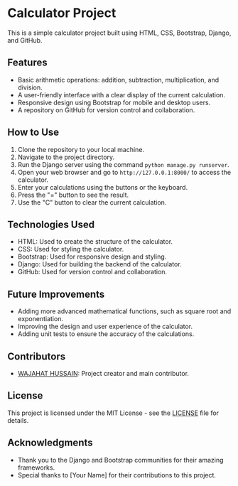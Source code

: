# Calculator Project

This is a simple calculator project built using HTML, CSS, Bootstrap, Django, and GitHub.

## Features

- Basic arithmetic operations: addition, subtraction, multiplication, and division.
- A user-friendly interface with a clear display of the current calculation.
- Responsive design using Bootstrap for mobile and desktop users.
- A repository on GitHub for version control and collaboration.

## How to Use

1. Clone the repository to your local machine.
2. Navigate to the project directory.
3. Run the Django server using the command `python manage.py runserver`.
4. Open your web browser and go to `http://127.0.0.1:8000/` to access the calculator.
5. Enter your calculations using the buttons or the keyboard.
6. Press the "=" button to see the result.
7. Use the "C" button to clear the current calculation.

## Technologies Used

- HTML: Used to create the structure of the calculator.
- CSS: Used for styling the calculator.
- Bootstrap: Used for responsive design and styling.
- Django: Used for building the backend of the calculator.
- GitHub: Used for version control and collaboration.

## Future Improvements

- Adding more advanced mathematical functions, such as square root and exponentiation.
- Improving the design and user experience of the calculator.
- Adding unit tests to ensure the accuracy of the calculations.

## Contributors

- [WAJAHAT HUSSAIN](https://github.com/calculator): Project creator and main contributor.

## License

This project is licensed under the MIT License - see the [LICENSE](LICENSE) file for details.

## Acknowledgments

- Thank you to the Django and Bootstrap communities for their amazing frameworks.
- Special thanks to [Your Name] for their contributions to this project.
